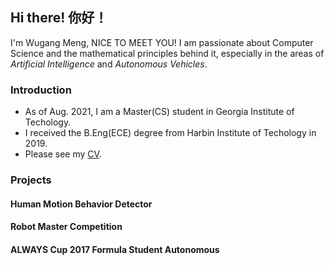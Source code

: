 ## Hi there! 你好！
I'm Wugang Meng, NICE TO MEET YOU!
I am passionate about Computer Science and the mathematical principles behind it, especially in the areas of *Artificial Intelligence* and *Autonomous Vehicles*.

### Introduction
+ As of Aug. 2021, I am a Master(CS) student in Georgia Institute of Techology.
+ I received the B.Eng(ECE) degree from Harbin Institute of Techology in 2019.
+ Please see my [CV](main.pdf).

### Projects

#### Human Motion Behavior Detector

#### Robot Master Competition

#### ALWAYS Cup 2017 Formula Student Autonomous
